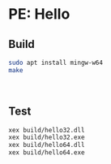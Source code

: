 # PE: Hello

## Build

```sh
sudo apt install mingw-w64
make
```

<br />

## Test

```sh
xex build/hello32.dll
xex build/hello32.exe
xex build/hello64.dll
xex build/hello64.exe
```